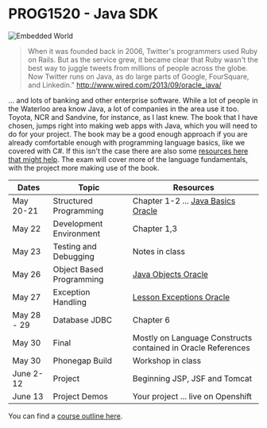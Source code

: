 PROG1520 - Java SDK
===================

![Embedded World](http://upload.wikimedia.org/wikipedia/commons/thumb/7/73/Embedded_World_2014_Oracle_Java.jpg/547px-Embedded_World_2014_Oracle_Java.jpg "Embedded World")

> When it was founded back in 2006, Twitter's programmers used Ruby on Rails. But as the service grew, it became clear that Ruby wasn't the best way to juggle tweets from millions of people across the globe. Now Twitter runs on Java, as do large parts of Google, FourSquare, and Linkedin." http://www.wired.com/2013/09/oracle_java/

... and lots of banking and other enterprise software. While a lot of people in the Waterloo area know Java, a lot of companies in the area use it too. Toyota, NCR and Sandvine, for instance, as I last knew. The book that I have chosen, jumps right into making web apps with Java, which you will need to do for your project. The book may be a good enough approach if you are already comfortable enough with programming language basics, like we covered with C#. If this isn't the case there are also some [resources here that might help](http://docs.oracle.com/javase/tutorial/java/index.html). The exam will cover more of the language fundamentals, with the project more making use of the book.

|Dates|Topic|Resources
|-|-|-|
|May 20-21|Structured Programming|Chapter 1-2 ... [Java Basics Oracle](http://docs.oracle.com/javase/tutorial/java/nutsandbolts/index.html)
|May 22|Development Environment|Chapter 1,3
|May 23|Testing and Debugging|Notes in class
|May 26|Object Based Programming|[Java Objects Oracle](http://docs.oracle.com/javase/tutorial/java/concepts/index.html)
|May 27|Exception Handling|[Lesson Exceptions Oracle](http://docs.oracle.com/javase/tutorial/essential/exceptions/index.html)
|May 28 - 29|Database JDBC|Chapter 6
|May 30|Final|Mostly on Language Constructs contained in Oracle References
|May 30|Phonegap Build|Workshop in class
|June 2-12|Project|Beginning JSP, JSF and Tomcat
|June 13|Project Demos|Your project ... live on Openshift

You can find a [course outline here](PROG1520.pdf).